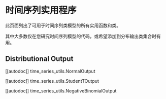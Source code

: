 <!--Copyright 2023 The HuggingFace Team. All rights reserved.

Licensed under the Apache License, Version 2.0 (the "License"); you may not use this file except in compliance with
the License. You may obtain a copy of the License at

http://www.apache.org/licenses/LICENSE-2.0

Unless required by applicable law or agreed to in writing, software distributed under the License is distributed on
an "AS IS" BASIS, WITHOUT WARRANTIES OR CONDITIONS OF ANY KIND, either express or implied. See the License for the
specific language governing permissions and limitations under the License.

⚠️ Note that this file is in Markdown but contain specific syntax for our doc-builder (similar to MDX) that may not be
rendered properly in your Markdown viewer.

-->

# 时间序列实用程序


此页面列出了可用于时间序列类模型的所有实用函数和类。

其中大多数仅在您研究时间序列模型的代码，或希望添加到分布输出类集合时有用。


## Distributional Output

[[autodoc]] time_series_utils.NormalOutput

[[autodoc]] time_series_utils.StudentTOutput

[[autodoc]] time_series_utils.NegativeBinomialOutput
